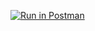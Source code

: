 [![Run in Postman](https://run.pstmn.io/button.svg)](https://app.getpostman.com/run-collection/40926cc9c6383afc006a)